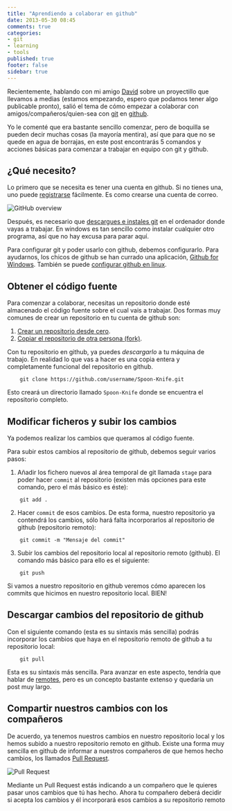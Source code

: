 ```yaml
---
title: "Aprendiendo a colaborar en github"
date: 2013-05-30 08:45
comments: true
categories: 
- git
- learning
- tools
published: true
footer: false
sidebar: true
---
```


Recientemente, hablando con mi amigo [David](http://twitter.com/dagarfol) sobre un 
proyectillo que llevamos a medias (estamos empezando, espero que podamos tener algo
publicable pronto), salió el tema de cómo empezar a colaborar con 
amigos/compañeros/quien-sea con [git](http://git-scm.com/) en [github](http://github.com). 

Yo le comenté que era bastante sencillo comenzar, pero de boquilla se pueden decir
muchas cosas (la mayoría mentira), así que para que no se quede en agua de borrajas, 
en este post encontrarás 5 comandos y acciones básicas para comenzar a 
trabajar en equipo con git y github.

<!-- more -->

## ¿Qué necesito?

Lo primero que se necesita es tener una cuenta en github. Si no tienes una, uno puede
[registrarse](https://github.com/users) fácilmente. Es como crearse una cuenta de correo.

![GitHub overview](/images/2013/github-overview.jpg)

Después, es necesario que [descargues e instales git](http://git-scm.com/downloads) 
en el ordenador donde vayas a trabajar. En windows es tan sencillo como instalar cualquier
otro programa, así que no hay excusa para parar aquí.

Para configurar git y poder usarlo con github, debemos configurarlo. Para ayudarnos, los 
chicos de github se han currado una aplicación, 
[Github for Windows](https://help.github.com/articles/set-up-git). También se puede 
[configurar github en linux](https://help.github.com/articles/set-up-git#platform-linux).

## Obtener el código fuente

Para comenzar a colaborar, necesitas un repositorio donde esté almacenado el código fuente
sobre el cual vais a trabajar. Dos formas muy comunes de crear un repositorio en tu
cuenta de github son:

1. [Crear un repositorio desde cero](https://help.github.com/articles/create-a-repo).
2. [Copiar el repositorio de otra persona (fork)](https://help.github.com/articles/fork-a-repo).

Con tu repositorio en github, ya puedes *descargarlo* a tu máquina de trabajo. En realidad
lo que vas a hacer es una copia entera y completamente funcional del repositorio en github.

```
	git clone https://github.com/username/Spoon-Knife.git
```
Esto creará un directorio llamado `Spoon-Knife` donde se encuentra el repositorio completo.

## Modificar ficheros y subir los cambios

Ya podemos realizar los cambios que queramos al código fuente. 

Para subir estos cambios al repositorio de github, debemos seguir varios pasos:

1. Añadir los fichero nuevos al área temporal de git llamada `stage` para poder hacer `commit`
al repositorio (existen más opciones para este comando, pero el más básico es éste):

```
	git add . 
```

2. Hacer `commit` de esos cambios. De esta forma, nuestro repositorio ya contendrá los cambios, 
sólo hará falta incorporarlos al repositorio de github (repositorio remoto):

```
	git commit -m "Mensaje del commit"
```

3. Subir los cambios del repositorio local al repositorio remoto (github). El comando más básico
para ello es el siguiente:

```
	git push
```

Si vamos a nuestro repositorio en github veremos cómo aparecen los commits que hicimos en nuestro
repositorio local. BIEN!

## Descargar cambios del repositorio de github

Con el siguiente comando (esta es su sintaxis más sencilla) podrás incorporar los cambios que haya
en el repositorio remoto de github a tu repositorio local:

```
	git pull
```

Esta es su sintaxis más sencilla. Para avanzar en este aspecto, tendría que hablar de 
[remotes](http://gitref.org/remotes/), pero es un concepto bastante extenso y quedaría un 
post muy largo.

## Compartir nuestros cambios con los compañeros

De acuerdo, ya tenemos nuestros cambios en nuestro repositorio local y los hemos subido a nuestro
repositorio remoto en github. Existe una forma muy sencilla en github de informar a nuestros compañeros
de que hemos hecho cambios, los llamados 
[Pull Request](https://help.github.com/articles/using-pull-requests).

![Pull Request](/images/2013/github-pull-request.jpg)

Mediante un Pull Request estás indicando a un compañero que le quieres pasar unos cambios que
tú has hecho. Ahora tu compañero deberá decidir si acepta los cambios y él incorporará esos 
cambios a su repositorio remoto

